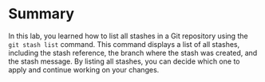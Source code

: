# Summary

In this lab, you learned how to list all stashes in a Git repository using the `git stash list` command. This command displays a list of all stashes, including the stash reference, the branch where the stash was created, and the stash message. By listing all stashes, you can decide which one to apply and continue working on your changes.